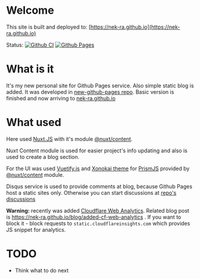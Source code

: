 # Welcome

This site is built and deployed to: [https://nek-ra.github.io](https://nek-ra.github.io)

Status: 
[![Github CI](https://github.com/NEK-RA/nek-ra.github.io/actions/workflows/github-ci.yml/badge.svg)](https://github.com/NEK-RA/nek-ra.github.io/actions/workflows/github-ci.yml) [![Github Pages](https://github.com/NEK-RA/nek-ra.github.io/actions/workflows/github-cd-ghpages.yml/badge.svg)](https://github.com/NEK-RA/nek-ra.github.io/actions/workflows/github-cd-ghpages.yml)

# What is it

It's my new personal site for Github Pages service. Also simple static blog is added.
It was developed in [new-github-pages repo](https://github.com/nek-ra/new-github-pages). Basic version is finished and now arriving to [nek-ra.github.io](https://nek-ra.github.io)

# What used

Here used [Nuxt.JS](https://nuxtjs.org/) with it's module [@nuxt/content](https://content.nuxtjs.org/).

Nuxt Content module is used for easier project's info updating and also is used to create a blog section.

For the UI was used [Vuetify.js](https://vuetifyjs.com) and [Xonokai theme](https://github.com/PrismJS/prism-themes/blob/master/themes/prism-xonokai.css) for [PrismJS](https://prismjs.com/) provided by [@nuxt/content](https://content.nuxtjs.org/) module.

Disqus service is used to provide comments at blog, because Github Pages host a static sites only. Otherwise you can start discussions at [repo's discussions](https://github.com/NEK-RA/nek-ra.github.io/discussions)

**Warning:** recently was added [Cloudflare Web Analytics](https://developers.cloudflare.com/analytics/web-analytics). Related blog post is https://nek-ra.github.io/blog/added-cf-web-analytics . If you want to block it - block requests to `static.cloudflareinsights.com` which provides JS snippet for analytics.

# TODO

- Think what to do next
